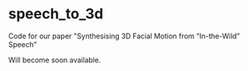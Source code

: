 # speech_to_3d
Code for our paper "Synthesising 3D Facial Motion from “In-the-Wild” Speech"

Will become soon available.
